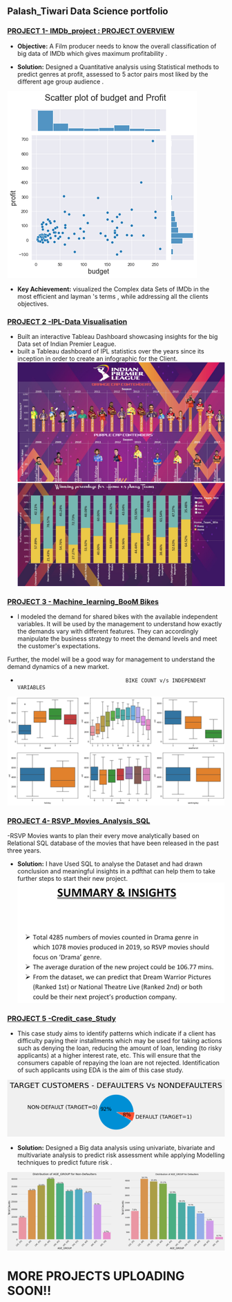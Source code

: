 ## Palash_Tiwari Data Science portfolio

### [PROJECT 1- IMDb_project : PROJECT OVERVIEW](https://github.com/palasth/IMDb_project)

- **Objective:** A Film producer needs to know the overall classification of big data of IMDb which gives maximum profitability .

- **Solution:** Designed a Quantitative analysis using Statistical methods to predict genres at profit, assessed to 5 actor pairs most
liked by the different age group audience .

![](/Images/imdb.png)


- **Key Achievement:** visualized the Complex data Sets of IMDb in the most efficient and layman 's terms , while addressing all the
clients objectives.

### [PROJECT 2 -IPL-Data Visualisation](https://github.com/palasth/IPL-Data-Visualisation)
- Built an interactive Tableau Dashboard showcasing insights for the big Data set of Indian Premier League.
- built a Tableau dashboard of IPL statistics over the years since its inception in order to create an infographic for the Client.
![](/Images/ipl1.jpg)
![](/Images/ipl2.jpg)
### [PROJECT 3 - Machine_learning_BooM Bikes](https://github.com/palasth/Machine_learning_Bike)
- I modeled the demand for shared bikes with the available independent variables. It will be used by the management to understand how exactly the demands vary with different features. They can accordingly manipulate the business strategy to meet the demand levels and meet the customer's expectations.

Further, the model will be a good way for management to understand the demand dynamics of a new market.
-                                        BIKE COUNT v/s INDEPENDENT VARIABLES
![](/Images/ML.png)

### [PROJECT 4- RSVP_Movies_Analysis_SQL](https://github.com/palasth/RSVP_Movies_Analysis_SQL)
-RSVP Movies wants to plan their every move analytically based on Relational SQL database of the movies that have been released in the past three years.
- **Solution:** I have Used SQL to analyse the Dataset and had drawn conclusion and meaningful insights in a pdfthat can help them to take further steps to start their new project.
![](/Images/sql1.jpg)

### [PROJECT 5 -Credit_case_Study](https://github.com/palasth/Credit_case_Study)
- This case study aims to identify patterns which indicate if a client has difficulty paying their installments which may be used for taking actions such as denying the loan, reducing the amount of loan, lending (to risky applicants) at a higher interest rate, etc. This will ensure that the consumers capable of repaying the loan are not rejected. Identification of such applicants using EDA is the aim of this case study.

![](/Images/credit.png)

- **Solution:** Designed a Big data analysis using univariate, bivariate and multivariate analysis to predict risk assessment while
applying Modelling techniques to predict future risk .

![](/Images/credit1.png)
#                                          MORE PROJECTS UPLOADING SOON!!
